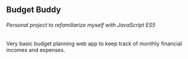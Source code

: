 ## Budget Buddy

###### Personal project to refamiliarize myself with JavaScript ES5


Very basic budget planning web app to keep track of monthly financial incomes and expenses.